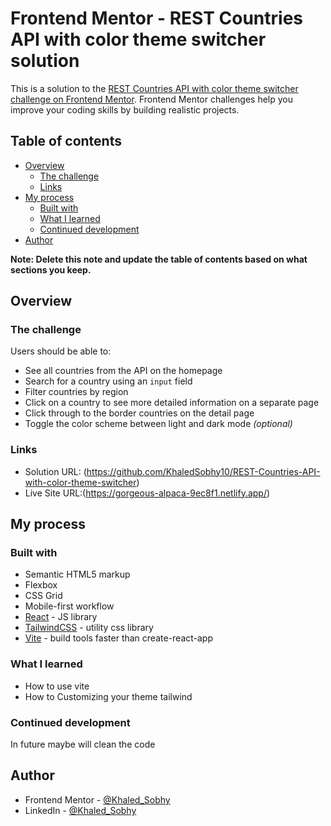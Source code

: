 # Frontend Mentor - REST Countries API with color theme switcher solution

This is a solution to the [REST Countries API with color theme switcher challenge on Frontend Mentor](https://www.frontendmentor.io/challenges/rest-countries-api-with-color-theme-switcher-5cacc469fec04111f7b848ca). Frontend Mentor challenges help you improve your coding skills by building realistic projects.

## Table of contents

- [Overview](#overview)
  - [The challenge](#the-challenge)
  - [Links](#links)
- [My process](#my-process)
  - [Built with](#built-with)
  - [What I learned](#what-i-learned)
  - [Continued development](#continued-development)
- [Author](#author)

**Note: Delete this note and update the table of contents based on what sections you keep.**

## Overview

### The challenge

Users should be able to:

- See all countries from the API on the homepage
- Search for a country using an `input` field
- Filter countries by region
- Click on a country to see more detailed information on a separate page
- Click through to the border countries on the detail page
- Toggle the color scheme between light and dark mode _(optional)_

### Links

- Solution URL: (https://github.com/KhaledSobhy10/REST-Countries-API-with-color-theme-switcher)
- Live Site URL:(https://gorgeous-alpaca-9ec8f1.netlify.app/)

## My process

### Built with

- Semantic HTML5 markup
- Flexbox
- CSS Grid
- Mobile-first workflow
- [React](https://reactjs.org/) - JS library
- [TailwindCSS](https://tailwindcss.com/) - utility css library
- [Vite](https://vitejs.dev/) - build tools faster than create-react-app

### What I learned

- How to use vite
- How to Customizing your theme tailwind

### Continued development

In future maybe will clean the code

## Author

- Frontend Mentor - [@Khaled_Sobhy](https://www.frontendmentor.io/profile/KhaledSobhy10)
- LinkedIn - [@Khaled_Sobhy](https://www.linkedin.com/in/khaled-sobhy-51811a220/)
